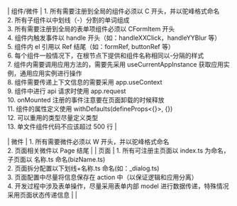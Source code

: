 | 组件/微件 | 1. 所有需要注册到全局的组件必须以 C 开头，并以驼峰格式命名<br>2. 所有子组件以中划线（-）分割的单词组成<br>3. 所有需要注册到全局的表单项组件必须以 CFormItem 开头<br>4. 组件内触发事件以 handle 开头（如：handleXXClick，handleYYBlur 等）<br>5. 组件内 el 引用以 Ref 结尾（如：formRef, buttonRef 等）<br>6. 每个组件一般情况下，在根节点下提供和组件名称相同以-分隔的样式<br>7. 组件内需要调用应用方法的，需要先采用 useCurrentAppInstance 获取应用实例，通用应用实例进行操作<br>8. 组件需要传递上下文信息的需要采用 app.useContext<br>9. 组件中进行 api 请求时使用 app.request<br>10. onMounted 注册的事件注意要在页面卸载的时候释放<br>11. 组件的属性定义使用 withDefaults(defineProps<{}>, {})<br>12. 可以重用的类型尽量定义类型<br>13. 单文件组件代码不应该超过 500 行 |

| 微件 | 1. 所有需要微件必须以 W 开头，并以驼峰格式命名<br>2. 页面相关微件以 Page 结尾 |
| 页面 | 1. 所有可注册主页面以 index.ts 为命名，子页面以 名称.ts 命名(bizName.ts)<br>2. 页面拆分配置以下划线+名称.ts 命名(如：\_dialog.ts)<br>3. 页面配置中尽量将信息保存在 action 中（以保证逻辑和应用分离）<br>4. 开发过程中涉及表单操作，尽量采用表单内部 model 进行数据传递，特殊情况采用页面状态传递信息 | |
